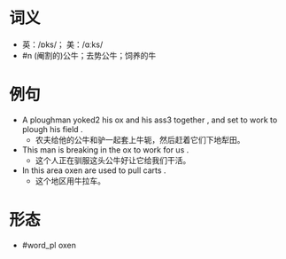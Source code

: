 # 词义
- 英：/ɒks/； 美：/ɑːks/
- #n (阉割的)公牛；去势公牛；饲养的牛
# 例句
- A ploughman yoked2 his ox and his ass3 together , and set to work to plough his field .
	- 农夫给他的公牛和驴一起套上牛轭，然后赶着它们下地犁田。
- This man is breaking in the ox to work for us .
	- 这个人正在驯服这头公牛好让它给我们干活。
- In this area oxen are used to pull carts .
	- 这个地区用牛拉车。
# 形态
- #word_pl oxen
